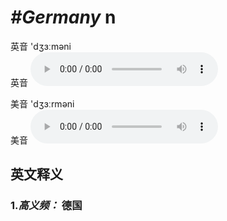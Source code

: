 # ***\#Germany*** n
英音 'dʒɜːməni  
英音
<audio src="./media/Germany1.aac" controls="controls"></audio>

美音 'dʒɜːrməni  
美音
<audio src="./media/Germany.aac" controls="controls"></audio>



  

英文释义
---
### 1.*高义频：* **德国**  


